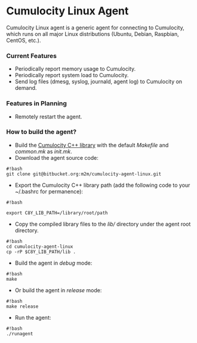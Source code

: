 # Cumulocity Linux Agent #

Cumulocity Linux agent is a generic agent for connecting to Cumulocity, which runs on all major Linux distributions (Ubuntu, Debian, Raspbian, CentOS, etc.).

### Current Features ###

* Periodically report memory usage to Cumulocity.
* Periodically report system load to Cumulocity.
* Send log files (dmesg, syslog, journald, agent log) to Cumulocity on demand.

### Features in Planning ###
* Remotely restart the agent.

### How to build the agent? ###

* Build the [Cumulocity C++ library](https://bitbucket.org/m2m/cumulocity-sdk-c) with the default *Makefile* and *common.mk* as *init.mk*.
* Download the agent source code:

```
#!bash
git clone git@bitbucket.org:m2m/cumulocity-agent-linux.git

```

* Export the Cumulocity C++ library path (add the following code to your ~/.bashrc for permanence):

```
#!bash

export C8Y_LIB_PATH=/library/root/path
```
* Copy the compiled library files to the *lib/* directory under the agent root directory.

```
#!bash
cd cumulocity-agent-linux
cp -rP $C8Y_LIB_PATH/lib .
```

* Build the agent in *debug* mode:

```
#!bash
make
```
* Or build the agent in *release* mode:

```
#!bash
make release
```

* Run the agent:

```
#!bash
./runagent
```